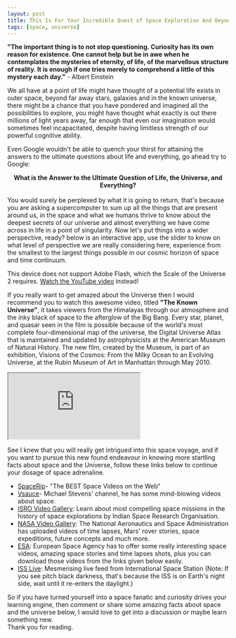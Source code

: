 ```yaml
---
layout: post
title: This Is For Your Incredible Quest of Space Exploration And Beyond
tags: [space, universe]
---
```

__"The important thing is to not stop questioning. Curiosity has its own reason for existence. One cannot help but be in awe when he contemplates the mysteries of eternity, of life, of the marvellous structure of reality. It is enough if one tries merely to comprehend a little of this mystery each day."__ - Albert Einstein

We all have at a point of life might have thought of a potential life exists in outer space, beyond far away stars, galaxies and in the known universe, there might be a chance that you have pondered and imagined all the possibilities to explore, you might have thought what exactly is out there millions of light years away, far enough that even our imagination would sometimes feel incapacitated, despite having limitless strength of our powerful cognitive ability.

Even Google wouldn't be able to quench your thirst for attaining the answers to the ultimate questions about life and everything, go ahead try to Google:<br> __<center>What is the Answer to the Ultimate Question of Life, the Universe, and Everything?</center>__ <br>You would surely be perplexed by what it is going to return, that's because you are asking a supercomputer to sum up all the things that are present around us, in the space and what we humans thrive to know about the deepest secrets of our universe and almost everything we have come across in life in a point of singularity. Now let's put things into a wider perspective, ready? below is an interactive app, use the slider to know on what level of perspective we are really considering here, experience from the smallest to the largest things possible in our cosmic horizon of space and time continuum.

<object type="application/x-shockwave-flash" data="http://htwins.net/scale2/c.swf?path=http://htwins.net/scale2/scale_2.swf?bordercolor=white" width="768" height="434">
	<param name="movie" value="http://htwins.net/scale2/c.swf?path=http://htwins.net/scale2/scale_2.swf?bordercolor=white" />
	<param name="allowScriptAccess" value="always" />
		This device does not support Adobe Flash, which the Scale of the Universe 2 requires. <a href="http://www.youtube.com/watch?v=uaGEjrADGPA">Watch the YouTube video</a> instead!
</object>

If you really want to get amazed about the Universe then I would recommend you to watch this awesome video, titled __"The Known Universe"__, it takes viewers from the Himalayas through our atmosphere and the inky black of space to the afterglow of the Big Bang. Every star, planet, and quasar seen in the film is possible because of the world's most complete four-dimensional map of the universe, the Digital Universe Atlas that is maintained and updated by astrophysicists at the American Museum of Natural History. The new film, created by the Museum, is part of an exhibition, Visions of the Cosmos: From the Milky Ocean to an Evolving Universe, at the Rubin Museum of Art in Manhattan through May 2010.

<div class="embed-responsive embed-responsive-16by9">
  <iframe class="embed-responsive-item" src="https://www.youtube.com/embed/17jymDn0W6U" allowfullscreen></iframe>
</div>


See I knew that you will really get intrigued into this space voyage, and if you want to pursue this new found endeavour in knowing more startling facts about space and the Universe, follow these links below to continue your dosage of space adrenaline.

* [SpaceRip](https://www.youtube.com/user/SpaceRip)- "The BEST Space Videos on the Web"<br>
* [Vsauce](https://www.youtube.com/user/Vsauce/videos)- Michael Stevens' channel, he has some mind-blowing videos about space.<br>
* [ISRO Video Gallery](http://www.isro.gov.in/video-gallery): Learn about most compelling space missions in the history of space explorations by Indian Space Research Organisation.
* [NASA Video Gallery](https://www.nasa.gov/multimedia/videogallery/index.html): The National Aeronautics and Space Administration has uploaded videos of time lapses, Mars' rover stories, space expeditions, future concepts and much more. <br>
* [ESA](http://www.esa.int/spaceinvideos/Videos): European Space Agency has to offer some really interesting space videos, amazing space stories and time lapses shots, plus you can download those videos from the links given below easily.<br>
* [ISS Live](http://www.ustream.tv/channel/iss-hdev-payload): Mesmerising live feed from International Space Station (Note: If you see pitch black darkness, that's because the ISS is on Earth's night side, wait until it re-enters the daylight.)

So if you have turned yourself into a space fanatic and curiosity drives your learning engine, then comment or share some amazing facts about space and the universe below, I would love to get into a discussion or maybe learn something new.<br>
Thank you for reading.